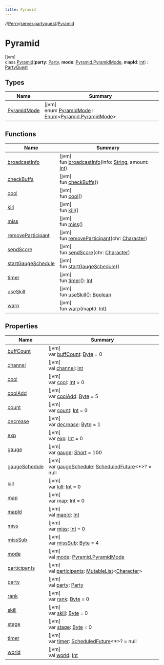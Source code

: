 ```yaml
---
title: Pyramid
---
```

//[Perry](../../../index.html)/[server.partyquest](../index.html)/[Pyramid](index.html)



# Pyramid



[jvm]\
class [Pyramid](index.html)(**party**: [Party](../../net.server.world/-party/index.html), **mode**: [Pyramid.PyramidMode](-pyramid-mode/index.html), **mapId**: [Int](https://kotlinlang.org/api/latest/jvm/stdlib/kotlin/-int/index.html)) : [PartyQuest](../-party-quest/index.html)



## Types


| Name | Summary |
|---|---|
| [PyramidMode](-pyramid-mode/index.html) | [jvm]<br>enum [PyramidMode](-pyramid-mode/index.html) : [Enum](https://kotlinlang.org/api/latest/jvm/stdlib/kotlin/-enum/index.html)<[Pyramid.PyramidMode](-pyramid-mode/index.html)> |


## Functions


| Name | Summary |
|---|---|
| [broadcastInfo](broadcast-info.html) | [jvm]<br>fun [broadcastInfo](broadcast-info.html)(info: [String](https://kotlinlang.org/api/latest/jvm/stdlib/kotlin/-string/index.html), amount: [Int](https://kotlinlang.org/api/latest/jvm/stdlib/kotlin/-int/index.html)) |
| [checkBuffs](check-buffs.html) | [jvm]<br>fun [checkBuffs](check-buffs.html)() |
| [cool](cool.html) | [jvm]<br>fun [cool](cool.html)() |
| [kill](kill.html) | [jvm]<br>fun [kill](kill.html)() |
| [miss](miss.html) | [jvm]<br>fun [miss](miss.html)() |
| [removeParticipant](../-party-quest/remove-participant.html) | [jvm]<br>fun [removeParticipant](../-party-quest/remove-participant.html)(chr: [Character](../../client/-character/index.html)) |
| [sendScore](send-score.html) | [jvm]<br>fun [sendScore](send-score.html)(chr: [Character](../../client/-character/index.html)) |
| [startGaugeSchedule](start-gauge-schedule.html) | [jvm]<br>fun [startGaugeSchedule](start-gauge-schedule.html)() |
| [timer](timer.html) | [jvm]<br>fun [timer](timer.html)(): [Int](https://kotlinlang.org/api/latest/jvm/stdlib/kotlin/-int/index.html) |
| [useSkill](use-skill.html) | [jvm]<br>fun [useSkill](use-skill.html)(): [Boolean](https://kotlinlang.org/api/latest/jvm/stdlib/kotlin/-boolean/index.html) |
| [warp](warp.html) | [jvm]<br>fun [warp](warp.html)(mapId: [Int](https://kotlinlang.org/api/latest/jvm/stdlib/kotlin/-int/index.html)) |


## Properties


| Name | Summary |
|---|---|
| [buffCount](buff-count.html) | [jvm]<br>var [buffCount](buff-count.html): [Byte](https://kotlinlang.org/api/latest/jvm/stdlib/kotlin/-byte/index.html) = 0 |
| [channel](index.html#2002524385%2FProperties%2F863300109) | [jvm]<br>val [channel](index.html#2002524385%2FProperties%2F863300109): [Int](https://kotlinlang.org/api/latest/jvm/stdlib/kotlin/-int/index.html) |
| [cool](cool.html) | [jvm]<br>var [cool](cool.html): [Int](https://kotlinlang.org/api/latest/jvm/stdlib/kotlin/-int/index.html) = 0 |
| [coolAdd](cool-add.html) | [jvm]<br>var [coolAdd](cool-add.html): [Byte](https://kotlinlang.org/api/latest/jvm/stdlib/kotlin/-byte/index.html) = 5 |
| [count](count.html) | [jvm]<br>var [count](count.html): [Int](https://kotlinlang.org/api/latest/jvm/stdlib/kotlin/-int/index.html) = 0 |
| [decrease](decrease.html) | [jvm]<br>var [decrease](decrease.html): [Byte](https://kotlinlang.org/api/latest/jvm/stdlib/kotlin/-byte/index.html) = 1 |
| [exp](exp.html) | [jvm]<br>var [exp](exp.html): [Int](https://kotlinlang.org/api/latest/jvm/stdlib/kotlin/-int/index.html) = 0 |
| [gauge](gauge.html) | [jvm]<br>var [gauge](gauge.html): [Short](https://kotlinlang.org/api/latest/jvm/stdlib/kotlin/-short/index.html) = 100 |
| [gaugeSchedule](gauge-schedule.html) | [jvm]<br>var [gaugeSchedule](gauge-schedule.html): [ScheduledFuture](https://docs.oracle.com/javase/8/docs/api/java/util/concurrent/ScheduledFuture.html)<*>? = null |
| [kill](kill.html) | [jvm]<br>var [kill](kill.html): [Int](https://kotlinlang.org/api/latest/jvm/stdlib/kotlin/-int/index.html) = 0 |
| [map](map.html) | [jvm]<br>var [map](map.html): [Int](https://kotlinlang.org/api/latest/jvm/stdlib/kotlin/-int/index.html) = 0 |
| [mapId](map-id.html) | [jvm]<br>val [mapId](map-id.html): [Int](https://kotlinlang.org/api/latest/jvm/stdlib/kotlin/-int/index.html) |
| [miss](miss.html) | [jvm]<br>var [miss](miss.html): [Int](https://kotlinlang.org/api/latest/jvm/stdlib/kotlin/-int/index.html) = 0 |
| [missSub](miss-sub.html) | [jvm]<br>var [missSub](miss-sub.html): [Byte](https://kotlinlang.org/api/latest/jvm/stdlib/kotlin/-byte/index.html) = 4 |
| [mode](mode.html) | [jvm]<br>val [mode](mode.html): [Pyramid.PyramidMode](-pyramid-mode/index.html) |
| [participants](index.html#-1914860618%2FProperties%2F863300109) | [jvm]<br>val [participants](index.html#-1914860618%2FProperties%2F863300109): [MutableList](https://kotlinlang.org/api/latest/jvm/stdlib/kotlin.collections/-mutable-list/index.html)<[Character](../../client/-character/index.html)> |
| [party](index.html#494687774%2FProperties%2F863300109) | [jvm]<br>val [party](index.html#494687774%2FProperties%2F863300109): [Party](../../net.server.world/-party/index.html) |
| [rank](rank.html) | [jvm]<br>var [rank](rank.html): [Byte](https://kotlinlang.org/api/latest/jvm/stdlib/kotlin/-byte/index.html) = 0 |
| [skill](skill.html) | [jvm]<br>var [skill](skill.html): [Byte](https://kotlinlang.org/api/latest/jvm/stdlib/kotlin/-byte/index.html) = 0 |
| [stage](stage.html) | [jvm]<br>var [stage](stage.html): [Byte](https://kotlinlang.org/api/latest/jvm/stdlib/kotlin/-byte/index.html) = 0 |
| [timer](timer.html) | [jvm]<br>var [timer](timer.html): [ScheduledFuture](https://docs.oracle.com/javase/8/docs/api/java/util/concurrent/ScheduledFuture.html)<*>? = null |
| [world](index.html#1932996338%2FProperties%2F863300109) | [jvm]<br>val [world](index.html#1932996338%2FProperties%2F863300109): [Int](https://kotlinlang.org/api/latest/jvm/stdlib/kotlin/-int/index.html) |

